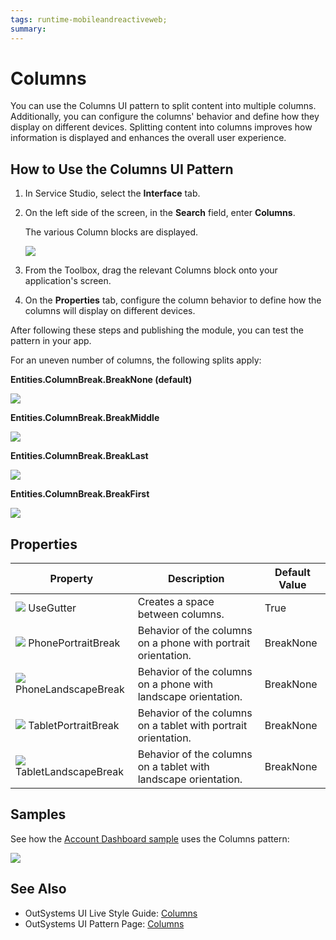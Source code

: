 ```yaml
---
tags: runtime-mobileandreactiveweb;  
summary: 
---
```


# Columns 

You can use the Columns UI pattern to split content into multiple columns. Additionally, you can configure the columns' behavior and define how they display on different devices. Splitting content into columns improves how information is displayed and enhances the overall user experience.

<!---You can split the columns as follows:

![](images/Column_Gutter.png)

![](images/Column_columns.png)--->

## How to Use the Columns UI Pattern

1. In Service Studio, select the **Interface** tab.

1. On the left side of the screen, in the **Search** field, enter **Columns**. 
    
    The various Column blocks are displayed. 

     ![](<images/columns-image-1.png>)

1. From the Toolbox, drag the relevant Columns block onto your application's screen. 

1. On the **Properties** tab, configure the column behavior to define how the columns will display on different devices.

After following these steps and publishing the module, you can test the pattern in your app.

For an uneven number of columns, the following splits apply:

**Entities.ColumnBreak.BreakNone (default)**

![](images/Column_break_none.png)  

**Entities.ColumnBreak.BreakMiddle**

![](images/Column_break_middle.png)

**Entities.ColumnBreak.BreakLast**

![](images/Column_break_last.png)

**Entities.ColumnBreak.BreakFirst**

![](images/Column_break_first.png)

## Properties

**Property** |  **Description** |  **Default Value**  
---|---|---  
![](images/input.png) UseGutter  |  Creates a space between columns.  | True  
![](images/input.png) PhonePortraitBreak  |  Behavior of the columns on a phone with portrait orientation.  |  BreakNone  
![](images/input.png) PhoneLandscapeBreak  |  Behavior of the columns on a phone with landscape orientation.  |  BreakNone  
![](images/input.png) TabletPortraitBreak  |  Behavior of the columns on a tablet with portrait orientation.  |  BreakNone  
![](images/input.png) TabletLandscapeBreak  |  Behavior of the columns on a tablet with landscape orientation.  |  BreakNone  
  
## Samples

See how the [Account Dashboard sample](https://silkui.outsystems.com/Samples_Mobile.aspx#Mobile_Details-Samples_AccountDashboard) uses the Columns pattern:

![](images/Sample_Account_Dashboard.png)

## See Also

* OutSystems UI Live Style Guide: [Columns](https://outsystemsui.outsystems.com/WebStyleGuidePreview/Columns6.aspx)
* OutSystems UI Pattern Page: [Columns](https://outsystemsui.outsystems.com/OutSystemsUIWebsite/PatternDetail?PatternId=25)

